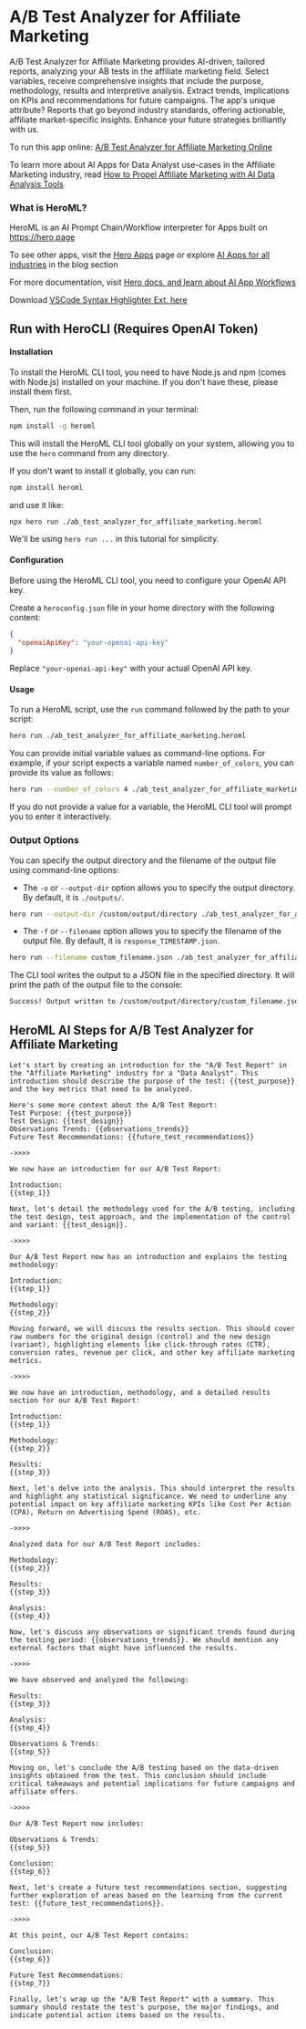 # A/B Test Analyzer for Affiliate Marketing

A/B Test Analyzer for Affiliate Marketing provides AI-driven, tailored reports, analyzing your AB tests in the affiliate marketing field. Select variables, receive comprehensive insights that include the purpose, methodology, results and interpretive analysis. Extract trends, implications on KPIs and recommendations for future campaigns. The app's unique attribute? Reports that go beyond industry standards, offering actionable, affiliate market-specific insights. Enhance your future strategies brilliantly with us.

To run this app online: [A/B Test Analyzer for Affiliate Marketing Online](https://hero.page/app/ab-test-analyzer-for-affiliate-marketing-customized-affiliate-marketing-ab-analysis/X18sACEIDaQ4eELK5Ig6)

To learn more about AI Apps for Data Analyst use-cases in the Affiliate Marketing industry, read [How to Propel Affiliate Marketing with AI Data Analysis Tools](https://hero.page/blog/ai/affiliate-marketing/how-to-propel-affiliate-marketing-with-ai-data-analysis-tools/170721)

### What is HeroML?
HeroML is an AI Prompt Chain/Workflow interpreter for Apps built on https://hero.page 

To see other apps, visit the [Hero Apps](https://hero.page/apps) page or explore [AI Apps for all industries](https://hero.page/blog) in the blog section

For more documentation, visit [Hero docs, and learn about AI App Workflows](https://hero.page/tutorials/introduction-to-heroml)

Download [VSCode Syntax Highlighter Ext. here](https://marketplace.visualstudio.com/items?itemName=hero-page.heroml)

## Run with HeroCLI (Requires OpenAI Token)

#### Installation

To install the HeroML CLI tool, you need to have Node.js and npm (comes with Node.js) installed on your machine. If you don't have these, please install them first. 

Then, run the following command in your terminal:

```bash
npm install -g heroml
```

This will install the HeroML CLI tool globally on your system, allowing you to use the `hero` command from any directory.

If you don't want to install it globally, you can run:

```bash
npm install heroml
```

and use it like:

```bash
npx hero run ./ab_test_analyzer_for_affiliate_marketing.heroml
```

We'll be using `hero run ...` in this tutorial for simplicity.

#### Configuration

Before using the HeroML CLI tool, you need to configure your OpenAI API key. 

Create a `heroconfig.json` file in your home directory with the following content:

```json
{
  "openaiApiKey": "your-openai-api-key"
}
```

Replace `"your-openai-api-key"` with your actual OpenAI API key.

#### Usage

To run a HeroML script, use the `run` command followed by the path to your script:

```bash
hero run ./ab_test_analyzer_for_affiliate_marketing.heroml
```

You can provide initial variable values as command-line options. For example, if your script expects a variable named `number_of_colors`, you can provide its value as follows:

```bash
hero run --number_of_colors 4 ./ab_test_analyzer_for_affiliate_marketing.heroml
```

If you do not provide a value for a variable, the HeroML CLI tool will prompt you to enter it interactively.

### Output Options

You can specify the output directory and the filename of the output file using command-line options:

- The `-o` or `--output-dir` option allows you to specify the output directory. By default, it is `./outputs/`.

```bash
hero run --output-dir /custom/output/directory ./ab_test_analyzer_for_affiliate_marketing.heroml
```

- The `-f` or `--filename` option allows you to specify the filename of the output file. By default, it is `response_TIMESTAMP.json`.

```bash
hero run --filename custom_filename.json ./ab_test_analyzer_for_affiliate_marketing.heroml
```

The CLI tool writes the output to a JSON file in the specified directory. It will print the path of the output file to the console:

```bash
Success! Output written to /custom/output/directory/custom_filename.json
```


## HeroML AI Steps for A/B Test Analyzer for Affiliate Marketing
```
Let's start by creating an introduction for the "A/B Test Report" in the "Affiliate Marketing" industry for a "Data Analyst". This introduction should describe the purpose of the test: {{test_purpose}} and the key metrics that need to be analyzed.

Here's some more context about the A/B Test Report:
Test Purpose: {{test_purpose}}
Test Design: {{test_design}}
Observations Trends: {{observations_trends}}
Future Test Recommendations: {{future_test_recommendations}}

->>>>

We now have an introduction for our A/B Test Report:

Introduction:
{{step_1}}

Next, let's detail the methodology used for the A/B testing, including the test design, test approach, and the implementation of the control and variant: {{test_design}}.

->>>>

Our A/B Test Report now has an introduction and explains the testing methodology:

Introduction:
{{step_1}}

Methodology:
{{step_2}}

Moving forward, we will discuss the results section. This should cover raw numbers for the original design (control) and the new design (variant), highlighting elements like click-through rates (CTR), conversion rates, revenue per click, and other key affiliate marketing metrics.

->>>>

We now have an introduction, methodology, and a detailed results section for our A/B Test Report:

Introduction:
{{step_1}}

Methodology:
{{step_2}}

Results:
{{step_3}}

Next, let's delve into the analysis. This should interpret the results and highlight any statistical significance. We need to underline any potential impact on key affiliate marketing KPIs like Cost Per Action (CPA), Return on Advertising Spend (ROAS), etc.

->>>>

Analyzed data for our A/B Test Report includes:

Methodology:
{{step_2}}

Results:
{{step_3}}

Analysis:
{{step_4}}

Now, let's discuss any observations or significant trends found during the testing period: {{observations_trends}}. We should mention any external factors that might have influenced the results.

->>>>

We have observed and analyzed the following:
 
Results:
{{step_3}}

Analysis:
{{step_4}}

Observations & Trends:
{{step_5}}

Moving on, let's conclude the A/B testing based on the data-driven insights obtained from the test. This conclusion should include critical takeaways and potential implications for future campaigns and affiliate offers.

->>>>

Our A/B Test Report now includes:

Observations & Trends:
{{step_5}}

Conclusion:
{{step_6}}

Next, let's create a future test recommendations section, suggesting further exploration of areas based on the learning from the current test: {{future_test_recommendations}}.

->>>>

At this point, our A/B Test Report contains:

Conclusion:
{{step_6}}

Future Test Recommendations:
{{step_7}}

Finally, let's wrap up the "A/B Test Report" with a summary. This summary should restate the test's purpose, the major findings, and indicate potential action items based on the results.


```

